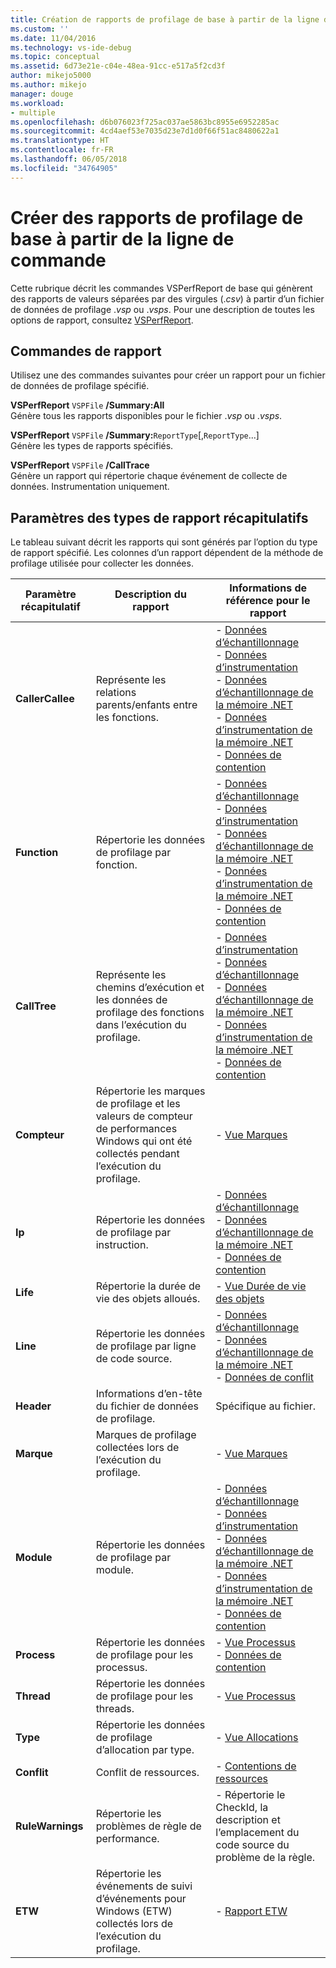 ```yaml
---
title: Création de rapports de profilage de base à partir de la ligne de commande | Microsoft Docs
ms.custom: ''
ms.date: 11/04/2016
ms.technology: vs-ide-debug
ms.topic: conceptual
ms.assetid: 6d73e21e-c04e-48ea-91cc-e517a5f2cd3f
author: mikejo5000
ms.author: mikejo
manager: douge
ms.workload:
- multiple
ms.openlocfilehash: d6b076023f725ac037ae5863bc8955e6952285ac
ms.sourcegitcommit: 4cd4aef53e7035d23e7d1d0f66f51ac8480622a1
ms.translationtype: HT
ms.contentlocale: fr-FR
ms.lasthandoff: 06/05/2018
ms.locfileid: "34764905"
---
```

# <a name="create-basic-profiling-reports-from-the-command-line"></a>Créer des rapports de profilage de base à partir de la ligne de commande
Cette rubrique décrit les commandes VSPerfReport de base qui génèrent des rapports de valeurs séparées par des virgules (.*csv*) à partir d’un fichier de données de profilage .*vsp* ou .*vsps*. Pour une description de toutes les options de rapport, consultez [VSPerfReport](../profiling/vsperfreport.md).  
  
## <a name="report-commands"></a>Commandes de rapport  
 Utilisez une des commandes suivantes pour créer un rapport pour un fichier de données de profilage spécifié.  
  
 **VSPerfReport** `VSPFile` **/Summary:All**  
 Génère tous les rapports disponibles pour le fichier .*vsp* ou .*vsps*.  
  
 **VSPerfReport** `VSPFile` **/Summary:**`ReportType`[,`ReportType`...]  
 Génère les types de rapports spécifiés.  
  
 **VSPerfReport** `VSPFile` **/CallTrace**  
 Génère un rapport qui répertorie chaque événement de collecte de données. Instrumentation uniquement.  
  
## <a name="summary-report-type-parameters"></a>Paramètres des types de rapport récapitulatifs  
 Le tableau suivant décrit les rapports qui sont générés par l’option du type de rapport spécifié. Les colonnes d’un rapport dépendent de la méthode de profilage utilisée pour collecter les données.  
  
|Paramètre récapitulatif|Description du rapport|Informations de référence pour le rapport|  
|-----------------------|------------------------|----------------------|  
|**CallerCallee**|Représente les relations parents/enfants entre les fonctions.|-   [Données d’échantillonnage](../profiling/caller-callee-view-sampling-data.md)<br />-   [Données d’instrumentation](../profiling/caller-callee-view-instrumentation-data.md)<br />-   [Données d’échantillonnage de la mémoire .NET](../profiling/caller-callee-view-dotnet-memory-sampling-data.md)<br />-   [Données d’instrumentation de la mémoire .NET](../profiling/caller-callee-view-net-memory-instrumentation-data.md)<br />-   [Données de contention](../profiling/caller-callee-view-contention-data.md)|  
|**Function**|Répertorie les données de profilage par fonction.|-   [Données d’échantillonnage](../profiling/functions-view-sampling-data.md)<br />-   [Données d’instrumentation](../profiling/functions-view-instrumentation-data.md)<br />-   [Données d’échantillonnage de la mémoire .NET](../profiling/functions-view-dotnet-memory-sampling-data.md)<br />-   [Données d’instrumentation de la mémoire .NET](../profiling/functions-view-dotnet-memory-instrumentation-data.md)<br />-   [Données de contention](../profiling/functions-view-contention-data.md)|  
|**CallTree**|Représente les chemins d’exécution et les données de profilage des fonctions dans l’exécution du profilage.|-   [Données d’instrumentation](../profiling/call-tree-view-instrumentation-data.md)<br />-   [Données d’échantillonnage](../profiling/call-tree-view-sampling-data.md)<br />-   [Données d’échantillonnage de la mémoire .NET](../profiling/call-tree-view-dotnet-memory-sampling-data.md)<br />-   [Données d’instrumentation de la mémoire .NET](../profiling/call-tree-view-dotnet-memory-instrumentation-data.md)<br />-   [Données de contention](../profiling/call-tree-view-contention-data.md)|  
|**Compteur**|Répertorie les marques de profilage et les valeurs de compteur de performances Windows qui ont été collectés pendant l’exécution du profilage.|-   [Vue Marques](../profiling/marks-view.md)|  
|**Ip**|Répertorie les données de profilage par instruction.|-   [Données d’échantillonnage](../profiling/instruction-pointers-ips-view-sampling-data.md)<br />-   [Données d’échantillonnage de la mémoire .NET](../profiling/instruction-pointers-ips-view-dotnet-memory-sampling-data.md)<br />-   [Données de contention](../profiling/instruction-pointers-ips-view-contention-data.md)|  
|**Life**|Répertorie la durée de vie des objets alloués.|-   [Vue Durée de vie des objets](../profiling/object-lifetime-view.md)|  
|**Line**|Répertorie les données de profilage par ligne de code source.|-   [Données d’échantillonnage](../profiling/lines-view-sampling-data.md)<br />-   [Données d’échantillonnage de la mémoire .NET](../profiling/lines-view-dotnet-memory-sampling-data.md)<br />-   [Données de conflit](../profiling/lines-view-contention-data.md)|  
|**Header**|Informations d’en-tête du fichier de données de profilage.|Spécifique au fichier.|  
|**Marque**|Marques de profilage collectées lors de l’exécution du profilage.|-   [Vue Marques](../profiling/marks-view.md)|  
|**Module**|Répertorie les données de profilage par module.|-   [Données d’échantillonnage](../profiling/modules-view-sampling-data.md)<br />-   [Données d’instrumentation](../profiling/modules-view-instrumentation-data.md)<br />-   [Données d’échantillonnage de la mémoire .NET](../profiling/modules-view-dotnet-memory-sampling-data.md)<br />-   [Données d’instrumentation de la mémoire .NET](../profiling/modules-view-dotnet-memory-instrumentation-data.md)<br />-   [Données de contention](../profiling/modules-view-contention-data.md)|  
|**Process**|Répertorie les données de profilage pour les processus.|-   [Vue Processus](../profiling/process-view.md)<br />-   [Données de contention](../profiling/process-view-contention-data.md)|  
|**Thread**|Répertorie les données de profilage pour les threads.|-   [Vue Processus](../profiling/process-view.md)|  
|**Type**|Répertorie les données de profilage d’allocation par type.|-   [Vue Allocations](../profiling/dotnet-memory-allocations-view.md)|  
|**Conflit**|Conflit de ressources.|-   [Contentions de ressources](../profiling/resource-contentions-view-contention-data.md)|  
|**RuleWarnings**|Répertorie les problèmes de règle de performance.|-   Répertorie le CheckId, la description et l’emplacement du code source du problème de la règle.|  
|**ETW**|Répertorie les événements de suivi d’événements pour Windows (ETW) collectés lors de l’exécution du profilage.|-   [Rapport ETW](../profiling/event-tracing-for-windows-etw-report.md)|